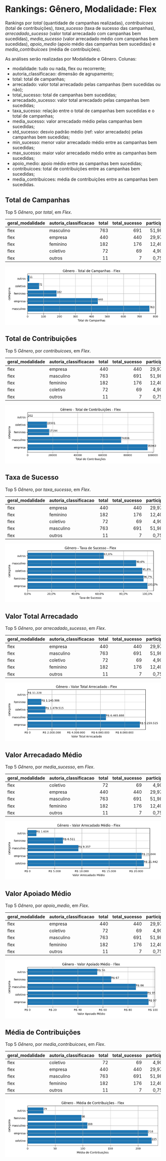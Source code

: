 # Rankings: Gênero, Modalidade: Flex

Rankings por _total_ (quantidade de campanhas realizadas), _contribuicoes_
(total de contribuições), _taxa_sucesso_ (taxa de sucesso das campanhas),
_arrecadado_sucesso_ (valor total arrecadado com campanhas bem sucedidas),
_media_sucesso_ (valor arrecadado médio com campanhas bem sucedidas),
_apoio_medio_ (apoio médio das campanhas bem sucedidas)
e _media_contribuicoes_ (média de contribuições).

As análises serão realizadas por Modalidade e Gênero. Colunas:

- modalidade: tudo ou nada, flex ou recorrente;
- autoria_classificacao: dimensão de agrupamento;
- total: total de campanhas;
- arrecadado: valor total arrecadado pelas campanhas (bem sucedidas ou não);
- total_sucesso: total de campanhas bem sucedidas;
- arrecadado_sucesso: valor total arrecadado pelas campanhas bem sucedidas;
- taxa_sucesso: relação entre o total de campanhas bem sucedidas e o total de campanhas;
- media_sucesso: valor arrecadado médio pelas campanhas bem sucedidas;
- std_sucesso: desvio padrão médio (ref: valor arrecadado) pelas campanhas bem sucedidas;
- min_sucesso: menor valor arrecadado médio entre as campanhas bem sucedidas;
- max_sucesso: maior valor arrecadado médio entre as campanhas bem sucedidas;
- apoio_medio: apoio médio entre as campanhas bem sucedidas;
- contribuicoes: total de contribuições entre as campanhas bem sucedidas;
- media_contribuicoes: média de contribuições entre as campanhas bem sucedidas.



## Total de Campanhas



<!-- ### Modalidade: Flex -->

<!--Total de Campanhas-->
Top 5 _Gênero_, por _total_, em _Flex_.


| geral_modalidade   | autoria_classificacao   |   total |   total_sucesso |   particip |   taxa_sucesso |   arrecadado_sucesso |   media_sucesso |   std_sucesso |   min_sucesso |   max_sucesso |   apoio_medio |   contribuicoes |   media_contribuicoes |
|:-------------------|:------------------------|--------:|----------------:|-----------:|---------------:|---------------------:|----------------:|--------------:|--------------:|--------------:|--------------:|----------------:|----------------------:|
| flex               | masculino               |     763 |             691 |      51,98 |          90,56 |           6.465.887,70 |         9.357,29 |      27.421,05 |         10,77 |     442.290,11 |         86,44 |           74.806 |                108,26 |
| flex               | empresa                 |     440 |             440 |      29,97 |         100,00 |           9.259.515,00 |        21.044,35 |      46.143,04 |         34,74 |     708.972,78 |         96,51 |           95.943 |                218,05 |
| flex               | feminino                |     182 |             176 |      12,40 |          96,70 |           1.145.985,99 |         6.511,28 |       6.521,40 |         35,53 |      29.736,69 |         66,65 |           17.194 |                 97,69 |
| flex               | coletivo                |      72 |              69 |       4,90 |          95,83 |           1.479.515,33 |        21.442,25 |      34.235,40 |         29,81 |     169.836,91 |         95,45 |           15.501 |                224,65 |
| flex               | outros                  |      11 |               7 |       0,75 |          63,64 |             11.227,92 |         1.603,99 |       2.112,50 |         42,36 |       5.515,84 |         55,58 |             202 |                 28,86 |


![Gráfico de barras horizontal com o título "Gênero - Total de Campanhas - Flex". O eixo X é a dimensão analisada, o eixo Y as categorias](./graficos/notaveis_por_genero-total-flex.png "Gênero - Total de Campanhas - Flex")

## Total de Contribuições



<!-- ### Modalidade: Flex -->

<!--Total de Contribuições-->
Top 5 _Gênero_, por _contribuicoes_, em _Flex_.


| geral_modalidade   | autoria_classificacao   |   total |   total_sucesso |   particip |   taxa_sucesso |   arrecadado_sucesso |   media_sucesso |   std_sucesso |   min_sucesso |   max_sucesso |   apoio_medio |   contribuicoes |   media_contribuicoes |
|:-------------------|:------------------------|--------:|----------------:|-----------:|---------------:|---------------------:|----------------:|--------------:|--------------:|--------------:|--------------:|----------------:|----------------------:|
| flex               | empresa                 |     440 |             440 |      29,97 |         100,00 |           9.259.515,00 |        21.044,35 |      46.143,04 |         34,74 |     708.972,78 |         96,51 |           95.943 |                218,05 |
| flex               | masculino               |     763 |             691 |      51,98 |          90,56 |           6.465.887,70 |         9.357,29 |      27.421,05 |         10,77 |     442.290,11 |         86,44 |           74.806 |                108,26 |
| flex               | feminino                |     182 |             176 |      12,40 |          96,70 |           1.145.985,99 |         6.511,28 |       6.521,40 |         35,53 |      29.736,69 |         66,65 |           17.194 |                 97,69 |
| flex               | coletivo                |      72 |              69 |       4,90 |          95,83 |           1.479.515,33 |        21.442,25 |      34.235,40 |         29,81 |     169.836,91 |         95,45 |           15.501 |                224,65 |
| flex               | outros                  |      11 |               7 |       0,75 |          63,64 |             11.227,92 |         1.603,99 |       2.112,50 |         42,36 |       5.515,84 |         55,58 |             202 |                 28,86 |


![Gráfico de barras horizontal com o título "Gênero - Total de Contribuições - Flex". O eixo X é a dimensão analisada, o eixo Y as categorias](./graficos/notaveis_por_genero-contribuicoes-flex.png "Gênero - Total de Contribuições - Flex")

## Taxa de Sucesso



<!-- ### Modalidade: Flex -->

<!--Taxa de Sucesso-->
Top 5 _Gênero_, por _taxa_sucesso_, em _Flex_.


| geral_modalidade   | autoria_classificacao   |   total |   total_sucesso |   particip |   taxa_sucesso |   arrecadado_sucesso |   media_sucesso |   std_sucesso |   min_sucesso |   max_sucesso |   apoio_medio |   contribuicoes |   media_contribuicoes |
|:-------------------|:------------------------|--------:|----------------:|-----------:|---------------:|---------------------:|----------------:|--------------:|--------------:|--------------:|--------------:|----------------:|----------------------:|
| flex               | empresa                 |     440 |             440 |      29,97 |         100,00 |           9.259.515,00 |        21.044,35 |      46.143,04 |         34,74 |     708.972,78 |         96,51 |           95.943 |                218,05 |
| flex               | feminino                |     182 |             176 |      12,40 |          96,70 |           1.145.985,99 |         6.511,28 |       6.521,40 |         35,53 |      29.736,69 |         66,65 |           17.194 |                 97,69 |
| flex               | coletivo                |      72 |              69 |       4,90 |          95,83 |           1.479.515,33 |        21.442,25 |      34.235,40 |         29,81 |     169.836,91 |         95,45 |           15.501 |                224,65 |
| flex               | masculino               |     763 |             691 |      51,98 |          90,56 |           6.465.887,70 |         9.357,29 |      27.421,05 |         10,77 |     442.290,11 |         86,44 |           74.806 |                108,26 |
| flex               | outros                  |      11 |               7 |       0,75 |          63,64 |             11.227,92 |         1.603,99 |       2.112,50 |         42,36 |       5.515,84 |         55,58 |             202 |                 28,86 |


![Gráfico de barras horizontal com o título "Gênero - Taxa de Sucesso - Flex". O eixo X é a dimensão analisada, o eixo Y as categorias](./graficos/notaveis_por_genero-taxa_sucesso-flex.png "Gênero - Taxa de Sucesso - Flex")

## Valor Total Arrecadado



<!-- ### Modalidade: Flex -->

<!--Valor Total Arrecadado-->
Top 5 _Gênero_, por _arrecadado_sucesso_, em _Flex_.


| geral_modalidade   | autoria_classificacao   |   total |   total_sucesso |   particip |   taxa_sucesso |   arrecadado_sucesso |   media_sucesso |   std_sucesso |   min_sucesso |   max_sucesso |   apoio_medio |   contribuicoes |   media_contribuicoes |
|:-------------------|:------------------------|--------:|----------------:|-----------:|---------------:|---------------------:|----------------:|--------------:|--------------:|--------------:|--------------:|----------------:|----------------------:|
| flex               | empresa                 |     440 |             440 |      29,97 |         100,00 |           9.259.515,00 |        21.044,35 |      46.143,04 |         34,74 |     708.972,78 |         96,51 |           95.943 |                218,05 |
| flex               | masculino               |     763 |             691 |      51,98 |          90,56 |           6.465.887,70 |         9.357,29 |      27.421,05 |         10,77 |     442.290,11 |         86,44 |           74.806 |                108,26 |
| flex               | coletivo                |      72 |              69 |       4,90 |          95,83 |           1.479.515,33 |        21.442,25 |      34.235,40 |         29,81 |     169.836,91 |         95,45 |           15.501 |                224,65 |
| flex               | feminino                |     182 |             176 |      12,40 |          96,70 |           1.145.985,99 |         6.511,28 |       6.521,40 |         35,53 |      29.736,69 |         66,65 |           17.194 |                 97,69 |
| flex               | outros                  |      11 |               7 |       0,75 |          63,64 |             11.227,92 |         1.603,99 |       2.112,50 |         42,36 |       5.515,84 |         55,58 |             202 |                 28,86 |


![Gráfico de barras horizontal com o título "Gênero - Valor Total Arrecadado - Flex". O eixo X é a dimensão analisada, o eixo Y as categorias](./graficos/notaveis_por_genero-arrecadado_sucesso-flex.png "Gênero - Valor Total Arrecadado - Flex")

## Valor Arrecadado Médio



<!-- ### Modalidade: Flex -->

<!--Valor Médio Arrecadado-->
Top 5 _Gênero_, por _media_sucesso_, em _Flex_.


| geral_modalidade   | autoria_classificacao   |   total |   total_sucesso |   particip |   taxa_sucesso |   arrecadado_sucesso |   media_sucesso |   std_sucesso |   min_sucesso |   max_sucesso |   apoio_medio |   contribuicoes |   media_contribuicoes |
|:-------------------|:------------------------|--------:|----------------:|-----------:|---------------:|---------------------:|----------------:|--------------:|--------------:|--------------:|--------------:|----------------:|----------------------:|
| flex               | coletivo                |      72 |              69 |       4,90 |          95,83 |           1.479.515,33 |        21.442,25 |      34.235,40 |         29,81 |     169.836,91 |         95,45 |           15.501 |                224,65 |
| flex               | empresa                 |     440 |             440 |      29,97 |         100,00 |           9.259.515,00 |        21.044,35 |      46.143,04 |         34,74 |     708.972,78 |         96,51 |           95.943 |                218,05 |
| flex               | masculino               |     763 |             691 |      51,98 |          90,56 |           6.465.887,70 |         9.357,29 |      27.421,05 |         10,77 |     442.290,11 |         86,44 |           74.806 |                108,26 |
| flex               | feminino                |     182 |             176 |      12,40 |          96,70 |           1.145.985,99 |         6.511,28 |       6.521,40 |         35,53 |      29.736,69 |         66,65 |           17.194 |                 97,69 |
| flex               | outros                  |      11 |               7 |       0,75 |          63,64 |             11.227,92 |         1.603,99 |       2.112,50 |         42,36 |       5.515,84 |         55,58 |             202 |                 28,86 |


![Gráfico de barras horizontal com o título "Gênero - Valor Arrecadado Médio - Flex". O eixo X é a dimensão analisada, o eixo Y as categorias](./graficos/notaveis_por_genero-media_sucesso-flex.png "Gênero - Valor Arrecadado Médio - Flex")

## Valor Apoiado Médio



<!-- ### Modalidade: Flex -->

<!--Valor Médio Apoiado-->
Top 5 _Gênero_, por _apoio_medio_, em _Flex_.


| geral_modalidade   | autoria_classificacao   |   total |   total_sucesso |   particip |   taxa_sucesso |   arrecadado_sucesso |   media_sucesso |   std_sucesso |   min_sucesso |   max_sucesso |   apoio_medio |   contribuicoes |   media_contribuicoes |
|:-------------------|:------------------------|--------:|----------------:|-----------:|---------------:|---------------------:|----------------:|--------------:|--------------:|--------------:|--------------:|----------------:|----------------------:|
| flex               | empresa                 |     440 |             440 |      29,97 |         100,00 |           9.259.515,00 |        21.044,35 |      46.143,04 |         34,74 |     708.972,78 |         96,51 |           95.943 |                218,05 |
| flex               | coletivo                |      72 |              69 |       4,90 |          95,83 |           1.479.515,33 |        21.442,25 |      34.235,40 |         29,81 |     169.836,91 |         95,45 |           15.501 |                224,65 |
| flex               | masculino               |     763 |             691 |      51,98 |          90,56 |           6.465.887,70 |         9.357,29 |      27.421,05 |         10,77 |     442.290,11 |         86,44 |           74.806 |                108,26 |
| flex               | feminino                |     182 |             176 |      12,40 |          96,70 |           1.145.985,99 |         6.511,28 |       6.521,40 |         35,53 |      29.736,69 |         66,65 |           17.194 |                 97,69 |
| flex               | outros                  |      11 |               7 |       0,75 |          63,64 |             11.227,92 |         1.603,99 |       2.112,50 |         42,36 |       5.515,84 |         55,58 |             202 |                 28,86 |


![Gráfico de barras horizontal com o título "Gênero - Valor Apoiado Médio - Flex". O eixo X é a dimensão analisada, o eixo Y as categorias](./graficos/notaveis_por_genero-apoio_medio-flex.png "Gênero - Valor Apoiado Médio - Flex")

## Média de Contribuições



<!-- ### Modalidade: Flex -->

<!--Média de Contribuições-->
Top 5 _Gênero_, por _media_contribuicoes_, em _Flex_.


| geral_modalidade   | autoria_classificacao   |   total |   total_sucesso |   particip |   taxa_sucesso |   arrecadado_sucesso |   media_sucesso |   std_sucesso |   min_sucesso |   max_sucesso |   apoio_medio |   contribuicoes |   media_contribuicoes |
|:-------------------|:------------------------|--------:|----------------:|-----------:|---------------:|---------------------:|----------------:|--------------:|--------------:|--------------:|--------------:|----------------:|----------------------:|
| flex               | coletivo                |      72 |              69 |       4,90 |          95,83 |           1.479.515,33 |        21.442,25 |      34.235,40 |         29,81 |     169.836,91 |         95,45 |           15.501 |                224,65 |
| flex               | empresa                 |     440 |             440 |      29,97 |         100,00 |           9.259.515,00 |        21.044,35 |      46.143,04 |         34,74 |     708.972,78 |         96,51 |           95.943 |                218,05 |
| flex               | masculino               |     763 |             691 |      51,98 |          90,56 |           6.465.887,70 |         9.357,29 |      27.421,05 |         10,77 |     442.290,11 |         86,44 |           74.806 |                108,26 |
| flex               | feminino                |     182 |             176 |      12,40 |          96,70 |           1.145.985,99 |         6.511,28 |       6.521,40 |         35,53 |      29.736,69 |         66,65 |           17.194 |                 97,69 |
| flex               | outros                  |      11 |               7 |       0,75 |          63,64 |             11.227,92 |         1.603,99 |       2.112,50 |         42,36 |       5.515,84 |         55,58 |             202 |                 28,86 |


![Gráfico de barras horizontal com o título "Gênero - Média de Contribuições - Flex". O eixo X é a dimensão analisada, o eixo Y as categorias](./graficos/notaveis_por_genero-media_contribuicoes-flex.png "Gênero - Média de Contribuições - Flex")

